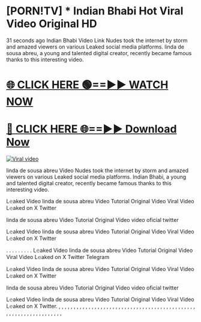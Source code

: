 # [PORN!TV] * Indian Bhabi Hot Viral Video Original HD
31 seconds ago
Indian Bhabi Video Link Nudes took the internet by storm and amazed viewers on various Leaked social media platforms. linda de sousa abreu, a young and talented digital creator, recently became famous thanks to this interesting video.

<h1><a href="https://viralvideo2k25.blogspot.com/2025/02/xxx-videos-viral-git-hub.html" rel="nofollow">🌐 CLICK HERE 🟢==►► WATCH NOW</a></h1>


<h1><a href="https://viralvideo2k25.blogspot.com/2025/02/xxx-videos-viral-git-hub.html" rel="nofollow"> 🔴 CLICK HERE 🌐==►► Download Now</a></h1>


<p><a href="https://viralvideo2k25.blogspot.com/2025/02/xxx-videos-viral-git-hub.html" rel="nofollow"><img src="https://i.imgur.com/dJHk4Zq.gif" alt="Viral video"></a></p>

linda de sousa abreu Video Nudes took the internet by storm and amazed viewers on various Leaked social media platforms. Indian Bhabi, a young and talented digital creator, recently became famous thanks to this interesting video.

L𝚎aked Video linda de sousa abreu Video Tutorial Original Video Viral Video L𝚎aked on X Twitter

linda de sousa abreu Video Tutorial Original Video video oficial twitter

L𝚎aked Video linda de sousa abreu Video Tutorial Original Video Viral Video L𝚎aked on X Twitter

. . . . . . . . . L𝚎aked Video linda de sousa abreu Video Tutorial Original Video Viral Video L𝚎aked on X Twitter Telegram

L𝚎aked Video linda de sousa abreu Video Tutorial Original Video Viral Video L𝚎aked on X Twitter

linda de sousa abreu Video Tutorial Original Video video oficial twitter

L𝚎aked Video linda de sousa abreu Video Tutorial Original Video Viral Video L𝚎aked on X Twitter. , , , , , , , , , , , , , , , , , , , , , , , , , , , , , , , , , , , , , , , , , , , , , , , , , , , , , , , , , , , , , , , , ,
